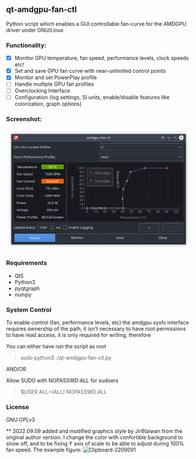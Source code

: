 ## qt-amdgpu-fan-ctl
Python script which enables a GUI controllable fan-curve for the AMDGPU driver under GNU/Linux

### Functionality:
- [x] Monitor GPU temperature, fan speed, performance levels, clock speeds etc!
- [x] Set and save GPU fan curve with near-unlimited control points
- [x] Monitor and set PowerPlay profile
- [ ] Handle multiple GPU fan profiles
- [ ] Overclocking Interface
- [ ] Configuration (log settings, SI units, enable/disable features like colorization, graph options)

### Screenshot:
![Image showing GUI with gpu fan curve plot and various controls](media/screenshot.png "Main GUI")

### Requirements
- Qt5
- Python3
- pyqtgraph
- numpy

### System Control
To enable control (fan, performance levels, etc) the amdgpu sysfs interface requires ownership of the path,
it isn't necessary to have root permissions to have read access, it is only required for writing, therefore

You can either have run the script as root
> sudo python3 ./qt-amdgpu-fan-ctl.py

AND/OR

Allow SUDO with NOPASSWD:ALL for sudoers
> $USER ALL=(ALL) NOPASSWD:ALL

### License
GNU GPLv3


** 2022.09.09 added and modified graphics style by Jir8taiwan from the original author version.
I change the color with confortible background to show off, and to be fixing Y axis of scale to be able to adjust during 100% fan speed.
The example figure:
![Clipboard-2209091](https://user-images.githubusercontent.com/70804014/189293437-093d903e-dbe1-4045-9d89-6b2e03acbe18.jpg)
